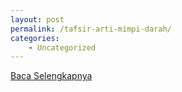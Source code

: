 ```yaml
---
layout: post
permalink: /tafsir-arti-mimpi-darah/
categories:
    - Uncategorized
---
```


[Baca Selengkapnya](/08)